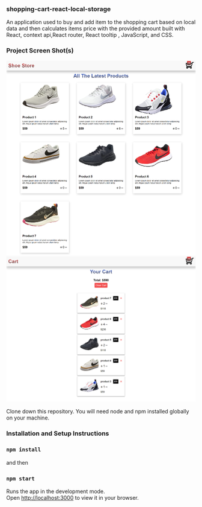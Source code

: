 ### shopping-cart-react-local-storage

An application used to buy and add item to the shopping cart based on local data and then calculates items price with the provided amount built with React, context api,React router, React tooltip , JavaScript, and CSS.

### Project Screen Shot(s)

![Shoe-store.png](src/img/Shoe-store.png)
![Shoe-store.png](src/img/Shoe-store-cart.png)

Clone down this repository. You will need node and npm installed globally on your machine.
### Installation and Setup Instructions
### `npm install`

and then

### `npm start`

Runs the app in the development mode.\
Open [http://localhost:3000](http://localhost:3000) to view it in your browser.
